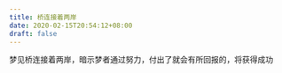 ```yaml
---
title: 桥连接着两岸
date: 2020-02-15T20:54:12+08:00
draft: false
---
```


梦见桥连接着两岸，暗示梦者通过努力，付出了就会有所回报的，将获得成功